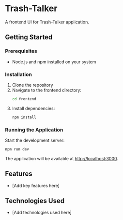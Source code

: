 # Trash-Talker

A frontend UI for Trash-Talker application.

## Getting Started

### Prerequisites

- Node.js and npm installed on your system

### Installation

1. Clone the repository
2. Navigate to the frontend directory:
   ```bash
   cd frontend
   ```
3. Install dependencies:
   ```bash
   npm install
   ```

### Running the Application

Start the development server:

```bash
npm run dev
```

The application will be available at [http://localhost:3000](http://localhost:3000).

## Features

- [Add key features here]

## Technologies Used

- [Add technologies used here]
